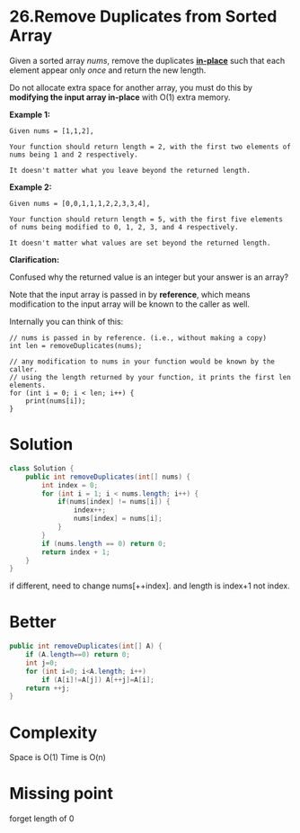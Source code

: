 # 26.Remove Duplicates from Sorted Array

Given a sorted array *nums*, remove the duplicates [**in-place**](https://en.wikipedia.org/wiki/In-place_algorithm) such that each element appear only *once* and return the new length.

Do not allocate extra space for another array, you must do this by **modifying the input array in-place** with O(1) extra memory.

**Example 1:**

```
Given nums = [1,1,2],

Your function should return length = 2, with the first two elements of nums being 1 and 2 respectively.

It doesn't matter what you leave beyond the returned length.
```

**Example 2:**

```
Given nums = [0,0,1,1,1,2,2,3,3,4],

Your function should return length = 5, with the first five elements of nums being modified to 0, 1, 2, 3, and 4 respectively.

It doesn't matter what values are set beyond the returned length.
```

**Clarification:**

Confused why the returned value is an integer but your answer is an array?

Note that the input array is passed in by **reference**, which means modification to the input array will be known to the caller as well.

Internally you can think of this:

```
// nums is passed in by reference. (i.e., without making a copy)
int len = removeDuplicates(nums);

// any modification to nums in your function would be known by the caller.
// using the length returned by your function, it prints the first len elements.
for (int i = 0; i < len; i++) {
    print(nums[i]);
}
```



# Solution

```Java
class Solution {
    public int removeDuplicates(int[] nums) {
        int index = 0;
        for (int i = 1; i < nums.length; i++) {
            if(nums[index] != nums[i]) {
                index++;
                nums[index] = nums[i];
            }
        }
        if (nums.length == 0) return 0;
        return index + 1;
    }
}
```

if different, need to change nums[++index]. and length is index+1 not index.

# Better

```Java
public int removeDuplicates(int[] A) {
    if (A.length==0) return 0;
    int j=0;
    for (int i=0; i<A.length; i++)
        if (A[i]!=A[j]) A[++j]=A[i];
    return ++j;
}
```



# Complexity

Space is O(1) Time is O(n)



# Missing point

forget length of 0